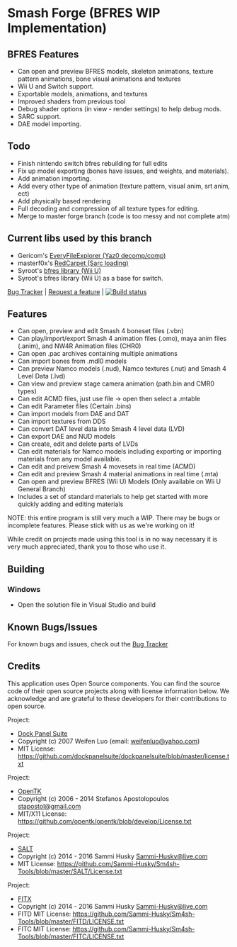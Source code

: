 Smash Forge (BFRES WIP Implementation)
===========

## 
## BFRES Features
 - Can open and preview BFRES models, skeleton animations, texture pattern animations, bone visual animations and textures
 - Wii U and Switch support. 
 - Exportable models, animations, and textures
 - Improved shaders from previous tool
 - Debug shader options (in view - render settings) to help debug mods.
 - SARC support. 
 - DAE model importing.

 ## Todo

 - Finish nintendo switch bfres rebuilding for full edits
 - Fix up model exporting (bones have issues, and weights, and materials).
 - Add animation importing.
 - Add every other type of animation (texture pattern, visual anim, srt anim, ect)
 - Add physically based rendering
 - Full decoding and compression of all texture types for editing.
 - Merge to master forge branch (code is too messy and not complete atm)

## Current libs used by this branch
- Gericom's [EveryFileExplorer (Yaz0 decomp/comp)](https://github.com/Syroot/NintenTools.Bfres)
- masterf0x's [RedCarpet (Sarc loading)](https://github.com/Gericom/EveryFileExplorer)
- Syroot's [bfres library (Wii U)](https://github.com/Syroot/NintenTools.Bfres)
- Syroot's bfres library (Wii U)  as a base for switch. 

[Bug Tracker](https://github.com/jam1garner/Smash-4-Bone-Animator/issues) | [Request a feature](https://github.com/jam1garner/Smash-4-Bone-Animator/issues) | [![Build status](https://ci.appveyor.com/api/projects/status/o73kaah41uewf1kx/branch/master?svg=true)](https://ci.appveyor.com/project/Sammi-Husky/smash-4-bone-animator/branch/master)
## Features
 - Can open, preview and edit Smash 4 boneset files (.vbn)
 - Can play/import/export Smash 4 animation files (.omo), maya anim files (.anim), and NW4R Animation files (CHR0)
 - Can open .pac archives containing multiple animations
 - Can import bones from .mdl0 models
 - Can preview Namco models (.nud), Namco textures (.nut) and Smash 4 Level Data (.lvd)
 - Can view and preview stage camera animation (path.bin and CMR0 types)
 - Can edit ACMD files, just use file -> open then select a .mtable 
 - Can edit Parameter files (Certain .bins)
 - Can import models from DAE and DAT
 - Can import textures from DDS
 - Can convert DAT level data into Smash 4 level data (LVD)
 - Can export DAE and NUD models
 - Can create, edit and delete parts of LVDs
 - Can edit materials for Namco models including exporting or importing materials from any model available.
 - Can edit and preivew Smash 4 movesets in real time (ACMD)
 - Can edit and preview Smash 4 material animations in real time (.mta)
 - Can open and preview BFRES (Wii U) Models (Only available on Wii U General Branch)
 - Includes a set of standard materials to help get started with more quickly adding and editing materials
 
NOTE: this entire program is still very much a WIP. There may be bugs or incomplete features. Please stick with us as we're working on it!
 
 While credit on projects made using this tool is in no way necessary it is very much appreciated, thank you to those who use it.
 
## Building
### Windows
 - Open the solution file in Visual Studio and build


## Known Bugs/Issues
For known bugs and issues, check out the [Bug Tracker](https://github.com/jam1garner/Smash-4-Bone-Animator/issues)

## Credits
This application uses Open Source components. You can find the source code of their open source projects along with license information below. We acknowledge and are grateful to these developers for their contributions to open source.

Project: 

- [Dock Panel Suite](https://github.com/dockpanelsuite/dockpanelsuite)
- Copyright (c) 2007 Weifen Luo (email: weifenluo@yahoo.com)
- MIT License: https://github.com/dockpanelsuite/dockpanelsuite/blob/master/license.txt

Project:
- [OpenTK](https://github.com/opentk/opentk)
- Copyright (c) 2006 - 2014 Stefanos Apostolopoulos <stapostol@gmail.com>
- MIT/X11 License: https://github.com/opentk/opentk/blob/develop/License.txt

Project:
- [SALT](https://github.com/Sammi-Husky/Sm4sh-Tools)
- Copyright (c) 2014 - 2016 Sammi Husky <Sammi-Husky@live.com>
- MIT License: https://github.com/Sammi-Husky/Sm4sh-Tools/blob/master/SALT/License.txt

Project:
- [FITX](https://github.com/Sammi-Husky/Sm4sh-Tools)
- Copyright (c) 2014 - 2016 Sammi Husky <Sammi-Husky@live.com>
- FITD MIT License: https://github.com/Sammi-Husky/Sm4sh-Tools/blob/master/FITD/LICENSE.txt
- FITC MIT License: https://github.com/Sammi-Husky/Sm4sh-Tools/blob/master/FITC/LICENSE.txt
